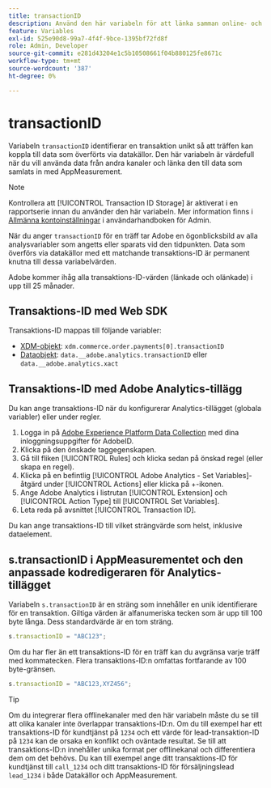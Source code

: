 ```yaml
---
title: transactionID
description: Använd den här variabeln för att länka samman online- och offlinedata.
feature: Variables
exl-id: 525e90d8-99a7-4f4f-9bce-1395bf72fd8f
role: Admin, Developer
source-git-commit: e281d43204e1c5b10508661f04b880125fe8671c
workflow-type: tm+mt
source-wordcount: '387'
ht-degree: 0%

---
```


# transactionID

Variabeln `transactionID` identifierar en transaktion unikt så att träffen kan koppla till data som överförts via datakällor. Den här variabeln är värdefull när du vill använda data från andra kanaler och länka den till data som samlats in med AppMeasurement.

>[!NOTE]
>
>Kontrollera att [!UICONTROL Transaction ID Storage] är aktiverat i en rapportserie innan du använder den här variabeln. Mer information finns i [Allmänna kontoinställningar](/help/admin/admin/c-manage-report-suites/c-edit-report-suites/general/general-acct-settings-admin.md) i användarhandboken för Admin.

När du anger `transactionID` för en träff tar Adobe en ögonblicksbild av alla analysvariabler som angetts eller sparats vid den tidpunkten. Data som överförs via datakällor med ett matchande transaktions-ID är permanent knutna till dessa variabelvärden.

Adobe kommer ihåg alla transaktions-ID-värden (länkade och olänkade) i upp till 25 månader.

## Transaktions-ID med Web SDK

Transaktions-ID mappas till följande variabler:

* [XDM-objekt](/help/implement/aep-edge/xdm-var-mapping.md): `xdm.commerce.order.payments[0].transactionID`
* [Dataobjekt](/help/implement/aep-edge/data-var-mapping.md): `data.__adobe.analytics.transactionID` eller `data.__adobe.analytics.xact`

## Transaktions-ID med Adobe Analytics-tillägg

Du kan ange transaktions-ID när du konfigurerar Analytics-tillägget (globala variabler) eller under regler.

1. Logga in på [Adobe Experience Platform Data Collection](https://experience.adobe.com/data-collection) med dina inloggningsuppgifter för AdobeID.
2. Klicka på den önskade taggegenskapen.
3. Gå till fliken [!UICONTROL Rules] och klicka sedan på önskad regel (eller skapa en regel).
4. Klicka på en befintlig [!UICONTROL Adobe Analytics - Set Variables]-åtgärd under [!UICONTROL Actions] eller klicka på +-ikonen.
5. Ange Adobe Analytics i listrutan [!UICONTROL Extension] och [!UICONTROL Action Type] till [!UICONTROL Set Variables].
6. Leta reda på avsnittet [!UICONTROL Transaction ID].

Du kan ange transaktions-ID till vilket strängvärde som helst, inklusive dataelement.

## s.transactionID i AppMeasurementet och den anpassade kodredigeraren för Analytics-tillägget

Variabeln `s.transactionID` är en sträng som innehåller en unik identifierare för en transaktion. Giltiga värden är alfanumeriska tecken som är upp till 100 byte långa. Dess standardvärde är en tom sträng.

```js
s.transactionID = "ABC123";
```

Om du har fler än ett transaktions-ID för en träff kan du avgränsa varje träff med kommatecken. Flera transaktions-ID:n omfattas fortfarande av 100 byte-gränsen.

```js
s.transactionID = "ABC123,XYZ456";
```

>[!TIP]
>
>Om du integrerar flera offlinekanaler med den här variabeln måste du se till att olika kanaler inte överlappar transaktions-ID:n. Om du till exempel har ett transaktions-ID för kundtjänst på `1234` och ett värde för lead-transaktion-ID på `1234` kan de orsaka en konflikt och oväntade resultat. Se till att transaktions-ID:n innehåller unika format per offlinekanal och differentiera dem om det behövs. Du kan till exempel ange ditt transaktions-ID för kundtjänst till `call_1234` och ditt transaktions-ID för försäljningslead `lead_1234` i både Datakällor och AppMeasurement.
